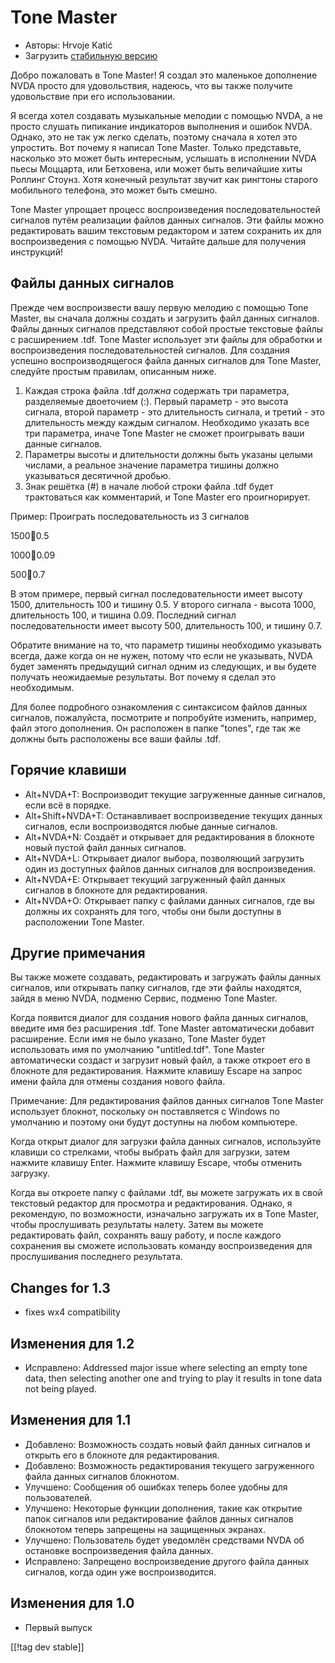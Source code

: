 # Tone Master #

* Авторы: Hrvoje Katić
* Загрузить [стабильную версию][1]

Добро пожаловать в Tone Master! Я создал это маленькое дополнение NVDA
просто для удовольствия, надеюсь, что вы также получите удовольствие при его
использовании.

Я всегда хотел создавать музыкальные мелодии с помощью NVDA, а не просто
слушать пипикание индикаторов выполнения и ошибок NVDA. Однако, это не так
уж легко сделать, поэтому сначала я хотел это упростить. Вот почему я
написал Tone Master. Только представьте, насколько это может быть
интересным, услышать в исполнении NVDA пьесы Моццарта, или Бетховена, или
может быть величайшие хиты Роллинг Стоунз. Хотя конечный результат звучит
как рингтоны старого мобильного телефона, это может быть смешно.

Tone Master упрощает процесс воспроизведения последовательностей сигналов
путём реализации файлов данных сигналов. Эти файлы можно редактировать вашим
текстовым редактором и затем сохранить их для воспроизведения с помощью
NVDA. Читайте дальше для получения инструкций!

## Файлы данных сигналов

Прежде чем воспроизвести вашу первую мелодию с помощью Tone Master, вы
сначала должны создать и загрузить файл данных сигналов. Файлы данных
сигналов представляют собой простые текстовые файлы с расширением .tdf. Tone
Master использует эти файлы для обработки и воспроизведения
последовательностей сигналов. Для создания успешно воспроизводящегося файла
данных сигналов для Tone Master, следуйте простым правилам, описанным ниже.

1. Каждая строка файла .tdf *должна* содержать три параметра, разделяемые
   двоеточием (:). Первый параметр - это высота сигнала, второй параметр -
   это длительность сигнала, и третий  - это длительность между каждым
   сигналом. Необходимо указать все три параметра, иначе Tone Master не
   сможет проигрывать ваши данные сигналов.
2. Параметры высоты и длительности должны быть указаны целыми числами, а
   реальное значение параметра тишины должно указываться десятичной дробью.
3. Знак решётка (#) в начале любой строки файла .tdf будет трактоваться как
   комментарий, и Tone Master его проигнорирует.

Пример: Проиграть последовательность из 3 сигналов

1500:100:0.5

1000:100:0.09

500:100:0.7

В этом примере, первый сигнал последовательности имеет высоту 1500,
длительность 100 и тишину  0.5. У второго сигнала - высота 1000,
длительность 100, и тишина 0.09. Последний сигнал последовательности имеет
высоту 500, длительность 100, и тишину 0.7.

Обратите внимание на то, что параметр тишины необходимо указывать всегда,
даже когда он не нужен, потому что если не указывать, NVDA будет заменять
предыдущий сигнал одним из следующих, и вы будете получать неожидаемые
результаты. Вот почему я сделал это необходимым.

Для более подробного ознакомления с синтаксисом файлов данных сигналов,
пожалуйста, посмотрите и попробуйте изменить, например, файл этого
дополнения. Он расположен в папке "tones", где так же должны быть
расположены все ваши файлы .tdf.

## Горячие клавиши

* Alt+NVDA+T: Воспроизводит текущие загруженные данные сигналов, если всё в
  порядке.
* Alt+Shift+NVDA+T: Останавливает воспроизведение текущих данных сигналов,
  если воспроизводятся любые данные сигналов.
* Alt+NVDA+N: Создаёт и открывает для редактирования в блокноте новый пустой
  файл данных сигналов.
* Alt+NVDA+L: Открывает диалог выбора, позволяющий загрузить один из
  доступных файлов данных сигналов для воспроизведения.
* Alt+NVDA+E: Открывает текущий загруженный файл данных сигналов в блокноте
  для редактирования.
* Alt+NVDA+O: Открывает папку с файлами данных сигналов, где вы должны их
  сохранять для того, чтобы они были доступны в расположении Tone Master.

## Другие примечания

Вы также можете создавать, редактировать и загружать файлы данных сигналов,
или открывать папку сигналов, где эти файлы находятся, зайдя в меню NVDA,
подменю Сервис, подменю Tone Master.

Когда появится диалог для создания нового файла данных сигналов, введите имя
без расширения .tdf. Tone Master автоматически добавит расширение. Если имя
не было указано, Tone Master будет использовать имя по умолчанию
"untitled.tdf". Tone Master автоматически создаст и загрузит новый файл, а
также откроет его в блокноте для редактирования. Нажмите клавишу Escape на
запрос имени файла для отмены создания нового файла.

Примечание: Для редактирования файлов данных сигналов Tone Master использует
блокнот, поскольку он поставляется с Windows по умолчанию и поэтому они
будут доступны на любом компьютере.

Когда открыт диалог для загрузки файла данных сигналов, используйте клавиши
со стрелками, чтобы выбрать файл для загрузки, затем нажмите клавишу
Enter. Нажмите клавишу Escape, чтобы отменить загрузку.

Когда вы откроете папку с файлами .tdf, вы можете загружать их в свой
текстовый редактор для просмотра и редактирования. Однако, я рекомендую, по
возможности,  изначально загружать их в Tone Master, чтобы прослушивать
результаты налету. Затем вы можете редактировать файл, сохранять вашу
работу, и после каждого сохранения вы сможете использовать команду
воспроизведения для прослушивания последнего результата.

## Changes for 1.3

* fixes wx4 compatibility

## Изменения для 1.2

* Исправлено: Addressed major issue where selecting an empty tone data, then
  selecting another one and trying to play it results in tone data not being
  played.

## Изменения для 1.1

* Добавлено: Возможность создать новый файл данных сигналов и открыть его в
  блокноте для редактирования.
* Добавлено: Возможность редактирования текущего загруженного файла данных
  сигналов блокнотом.
* Улучшено: Сообщения об ошибках теперь более удобны для пользователей.
* Улучшено: Некоторые функции дополнения, такие как открытие папок сигналов
  или редактирование файлов данных сигналов блокнотом теперь запрещены на
  защищенных экранах.
* Улучшено: Пользователь будет уведомлён средствами NVDA об остановке
  воспроизведения файла данных.
* Исправлено: Запрещено воспроизведение другого файла данных сигналов, когда
  один уже воспроизводится.

## Изменения для 1.0

* Первый выпуск

[[!tag dev stable]]

[1]: https://addons.nvda-project.org/files/get.php?file=tmast
